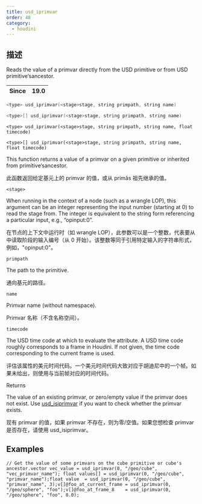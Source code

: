 ```yaml
---
title: usd_iprimvar
order: 48
category:
  - houdini
---
```

    
## 描述

Reads the value of a primvar directly from the USD primitive or from USD
primitive‘sancestor.

| Since | 19.0 |
| ----- | ---- |

```c
<type> usd_iprimvar(<stage>stage, string primpath, string name)
```

```c
<type>[] usd_iprimvar(<stage>stage, string primpath, string name)
```

`<type> usd_iprimvar(<stage>stage, string primpath, string name, float timecode)`

`<type>[] usd_iprimvar(<stage>stage, string primpath, string name, float timecode)`

This function returns a value of a primvar on a given primitive or inherited
from primitive‘sancestor.

此函数返回给定基元上的 primvar 的值，或从 primâs 祖先继承的值。

`<stage>`

When running in the context of a node (such as a wrangle LOP), this argument
can be an integer representing the input number (starting at 0) to read the
stage from. The integer is equivalent to the string form referencing a
particular input, e.g., “opinput:0”.

在节点的上下文中运行时（如 wrangle LOP），此参数可以是一个整数，代表要从中读取阶段的输入编号（从 0
开始）。该整数等同于引用特定输入的字符串形式，例如，"opinput:0"。

`primpath`

The path to the primitive.

通向基元的路径。

`name`

Primvar name (without namespace).

Primvar 名称（不含名称空间）。

`timecode`

The USD time code at which to evaluate the attribute. A USD time code roughly
corresponds to a frame in Houdini. If not given, the time code corresponding
to the current frame is used.

评估该属性的美元时间代码。一个美元时间代码大致对应于胡迪尼中的一个帧。如果未给出，则使用与当前帧对应的时间代码。

Returns

The value of an existing primvar, or zero/empty value if the primvar does not
exist. Use [usd_isiprimvar](usd_isiprimvar.html "Checks if the primitive or
its ancestor has a primvar of the given name.") if you want to check whether
the primvar exists.

现有 primvar 的值，如果 primvar 不存在，则为零/空值。如果您想检查 primvar 是否存在，请使用 usd_isiprimvar。

## Examples

    // Get the value of some primvars on the cube primitive or cube's ancestor.vector vec_value = usd_iprimvar(0, "/geo/cube", "vec_primvar_name"); float values[] = usd_iprimvar(0, "/geo/cube", "primvar_name");float value  = usd_iprimvar(0, "/geo/cube", "primvar_name", 3);v[]@foo_at_current_frame = usd_iprimvar(0, "/geo/sphere", "foo");v[]@foo_at_frame_8    = usd_iprimvar(0, "/geo/sphere", "foo", 8.0);

